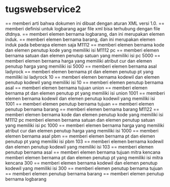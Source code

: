 # tugswebservice2

== memberi arti bahwa dokumen ini dibuat dengan aturan XML versi 1.0. == memberi definisi untuk logbarang agar file xml bisa terhubung dengan file dtdnya.
== memberi elemen bernama logbarang, dan ini merupakan elemen induk. == memberi elemen bernama barang, dan ini merupakan elemen induk pada beberapa elemen saja M1112 == memberi elemen bernama kode dan elemen penutup kode yang memiliki isi M1112 pc == memberi elemen bernama satuan dan elemen penutup satuan yang memiliki isi pc 5000 == memberi elemen bernama harga yang memiliki atribut cur dan elemen penutup harga yang memiliki isi 5000 == memberi elemen bernama asal ladyrock == memberi elemen bernama pt dan elemen penutup pt yang memiliki isi ladyrock 10 == memberi elemen bernama kodewil dan elemen penutup kodewil yang memiliki isi 10 == memberi elemen penutup bernama asal == memberi elemen bernama tujuan union == memberi elemen bernama pt dan elemen penutup pt yang memiliki isi union 1001 == memberi elemen bernama kodewil dan elemen penutup kodewil yang memiliki isi 1001 == memberi elemen penutup bernama tujuan == memberi elemen penutup bernama barang == memberi elemen bernama barang M1122 == memberi elemen bernama kode dan elemen penutup kode yang memiliki isi M1112 pc memberi elemen bernama satuan dan elemen penutup satuan yang memiliki isi pc 1000 == memberi elemen bernama harga yang memiliki atribut cur dan elemen penutup harga yang memiliki isi 1000 == memberi elemen bernama asal pbm == memberi elemen bernama pt dan elemen penutup pt yang memiliki isi pbm 103 == memberi elemen bernama kodewil dan elemen penutup kodewil yang memiliki isi 103 == memberi elemen penutup bernama asal == memberi elemen bernama tujuan mitra kencana memberi elemen bernama pt dan elemen penutup pt yang memiliki isi mitra kencana 300 == memberi elemen bernama kodewil dan elemen penutup kodewil yang memiliki isi 300 == memberi elemen penutup bernama tujuan == memberi elemen penutup bernama barang == memberi elemen penutup bernama logbarang
